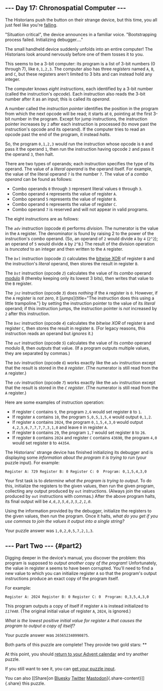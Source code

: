 ## \-\-- Day 17: Chronospatial Computer \-\--

The Historians push the button on their strange device, but this time,
you all just feel like you\'re [falling](/2018/day/6).

\"Situation critical\", the device announces in a familiar voice.
\"Bootstrapping process failed. Initializing debugger\....\"

The small handheld device suddenly unfolds into an entire computer! The
Historians look around nervously before one of them tosses it to you.

This seems to be a 3-bit computer: its program is a list of 3-bit
numbers (0 through 7), like `0,1,2,3`. The computer also has three
*registers* named `A`, `B`, and `C`, but these registers aren\'t limited
to 3 bits and can instead hold any integer.

The computer knows *eight instructions*, each identified by a 3-bit
number (called the instruction\'s *opcode*). Each instruction also reads
the 3-bit number after it as an input; this is called its *operand*.

A number called the *instruction pointer* identifies the position in the
program from which the next opcode will be read; it starts at `0`,
pointing at the first 3-bit number in the program. Except for jump
instructions, the instruction pointer increases by `2` after each
instruction is processed (to move past the instruction\'s opcode and its
operand). If the computer tries to read an opcode past the end of the
program, it instead *halts*.

So, the program `0,1,2,3` would run the instruction whose opcode is `0`
and pass it the operand `1`, then run the instruction having opcode `2`
and pass it the operand `3`, then halt.

There are two types of operands; each instruction specifies the type of
its operand. The value of a *literal operand* is the operand itself. For
example, the value of the literal operand `7` is the number `7`. The
value of a *combo operand* can be found as follows:

-   Combo operands `0` through `3` represent literal values `0` through
    `3`.
-   Combo operand `4` represents the value of register `A`.
-   Combo operand `5` represents the value of register `B`.
-   Combo operand `6` represents the value of register `C`.
-   Combo operand `7` is reserved and will not appear in valid programs.

The eight instructions are as follows:

The *`adv`* instruction (opcode *`0`*) performs *division*. The
numerator is the value in the `A` register. The denominator is found by
raising 2 to the power of the instruction\'s *combo* operand. (So, an
operand of `2` would divide `A` by `4` (`2^2`); an operand of `5` would
divide `A` by `2^B`.) The result of the division operation is
*truncated* to an integer and then written to the `A` register.

The *`bxl`* instruction (opcode *`1`*) calculates the [bitwise
XOR](https://en.wikipedia.org/wiki/Bitwise_operation#XOR) of register
`B` and the instruction\'s *literal* operand, then stores the result in
register `B`.

The *`bst`* instruction (opcode *`2`*) calculates the value of its
*combo* operand [modulo](https://en.wikipedia.org/wiki/Modulo) 8
(thereby keeping only its lowest 3 bits), then writes that value to the
`B` register.

The *`jnz`* instruction (opcode *`3`*) does *nothing* if the `A`
register is `0`. However, if the `A` register is *not zero*, it
[*jumps*]{title="The instruction does this using a little trampoline."}
by setting the instruction pointer to the value of its *literal*
operand; if this instruction jumps, the instruction pointer is *not*
increased by `2` after this instruction.

The *`bxc`* instruction (opcode *`4`*) calculates the *bitwise XOR* of
register `B` and register `C`, then stores the result in register `B`.
(For legacy reasons, this instruction reads an operand but *ignores*
it.)

The *`out`* instruction (opcode *`5`*) calculates the value of its
*combo* operand modulo 8, then *outputs* that value. (If a program
outputs multiple values, they are separated by commas.)

The *`bdv`* instruction (opcode *`6`*) works exactly like the `adv`
instruction except that the result is stored in the *`B` register*. (The
numerator is still read from the `A` register.)

The *`cdv`* instruction (opcode *`7`*) works exactly like the `adv`
instruction except that the result is stored in the *`C` register*. (The
numerator is still read from the `A` register.)

Here are some examples of instruction operation:

-   If register `C` contains `9`, the program `2,6` would set register
    `B` to `1`.
-   If register `A` contains `10`, the program `5,0,5,1,5,4` would
    output `0,1,2`.
-   If register `A` contains `2024`, the program `0,1,5,4,3,0` would
    output `4,2,5,6,7,7,7,7,3,1,0` and leave `0` in register `A`.
-   If register `B` contains `29`, the program `1,7` would set register
    `B` to `26`.
-   If register `B` contains `2024` and register `C` contains `43690`,
    the program `4,0` would set register `B` to `44354`.

The Historians\' strange device has finished initializing its debugger
and is displaying some *information about the program it is trying to
run* (your puzzle input). For example:

    Register A: 729 Register B: 0 Register C: 0  Program: 0,1,5,4,3,0 

Your first task is to *determine what the program is trying to output*.
To do this, initialize the registers to the given values, then run the
given program, collecting any output produced by `out` instructions.
(Always join the values produced by `out` instructions with commas.)
After the above program halts, its final output will be
*`4,6,3,5,6,3,5,2,1,0`*.

Using the information provided by the debugger, initialize the registers
to the given values, then run the program. Once it halts, *what do you
get if you use commas to join the values it output into a single
string?*

Your puzzle answer was `1,0,2,0,5,7,2,1,3`.

## \-\-- Part Two \-\-- {#part2}

Digging deeper in the device\'s manual, you discover the problem: this
program is supposed to *output another copy of the program*!
Unfortunately, the value in register `A` seems to have been corrupted.
You\'ll need to find a new value to which you can initialize register
`A` so that the program\'s output instructions produce an exact copy of
the program itself.

For example:

    Register A: 2024 Register B: 0 Register C: 0  Program: 0,3,5,4,3,0 

This program outputs a copy of itself if register `A` is instead
initialized to *`117440`*. (The original initial value of register `A`,
`2024`, is ignored.)

*What is the lowest positive initial value for register `A` that causes
the program to output a copy of itself?*

Your puzzle answer was `265652340990875`.

Both parts of this puzzle are complete! They provide two gold stars:
\*\*

At this point, you should [return to your Advent calendar](/2024) and
try another puzzle.

If you still want to see it, you can [get your puzzle input](17/input).

You can also [\[Share[on
[Bluesky](https://bsky.app/intent/compose?text=I%27ve+completed+%22Chronospatial+Computer%22+%2D+Day+17+%2D+Advent+of+Code+2024+%23AdventOfCode+https%3A%2F%2Fadventofcode%2Ecom%2F2024%2Fday%2F17)
[Twitter](https://twitter.com/)
[Mastodon](https://mastodon.social/)]{.share-content}\]]{.share} this
puzzle.

